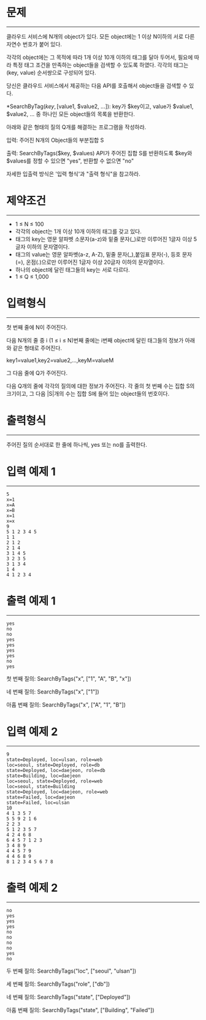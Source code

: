 # 문제
---
클라우드 서비스에 N개의 object가 있다. 모든 object에는 1 이상 N이하의 서로 다른 자연수 번호가 붙어 있다.

각각의 object에는 그 목적에 따라 1개 이상 10개 이하의 태그를 달아 두어서, 필요에 따라 특정 태그 조건을 만족하는 object들을 검색할 수 있도록 하였다. 각각의 태그는 (key, value) 순서쌍으로 구성되어 있다.

당신은 클라우드 서비스에서 제공하는 다음 API를 호출해서 object들을 검색할 수 있다.


*SearchByTag($key, [$value1, $value2, ...]): key가 $key이고, value가 $value1, $value2, ... 중 하나인 모든 object들의 목록을 반환한다.

아래와 같은 형태의 질의 Q개를 해결하는 프로그램을 작성하라.


입력: 주어진 N개의 Object들의 부분집합 S


출력: SearchByTags($key, $values) API가 주어진 집합 S를 반환하도록 $key와 $values를 정할 수 있으면 "yes", 반환할 수 없으면 "no"


자세한 입출력 방식은 '입력 형식'과 "출력 형식"을 참고하라.

# 제약조건
---
* 1 ≤ N ≤ 100
* 각각의 object는 1개 이상 10개 이하의 태그를 갖고 있다.
* 태그의 key는 영문 알파벳 소문자(a-z)와 밑줄 문자(_)로만 이루어진 1글자 이상 5글자 이하의 문자열이다.
* 태그의 value는 영문 알파벳(a-z, A-Z), 밑줄 문자(_),붙임표 문자(-), 등호 문자(=), 온점(.)으로만 이루어진 1글자 이상 20글자 이하의 문자열이다.
* 하나의 object에 달린 태그들의 key는 서로 다르다.
* 1 ≤ Q ≤ 1,000


# 입력형식
---
첫 번째 줄에 N이 주어진다.

다음 N개의 줄 중 i (1 ≤ i ≤ N)번째 줄에는 i번째 object에 달린 태그들의 정보가 아래와 같은 형태로 주어진다.


key1=value1,key2=value2,...,keyM=valueM


그 다음 줄에 Q가 주어진다.

다음 Q개의 줄에 각각의 질의에 대한 정보가 주어진다. 각 줄의 첫 번째 수는 집합 S의 크기이고, 그 다음 |S|개의 수는 집합 S에 들어 있는 object들의 번호이다.

# 출력형식
---
주어진 질의 순서대로 한 줄에 하나씩, yes 또는 no를 출력한다.
# 입력 예제 1
---
```
5
x=1
x=A
x=B
x=1
x=x
9
5 1 2 3 4 5
1 1
2 1 2
2 1 4
3 1 4 5
3 2 3 5
3 1 3 4
1 4
4 1 2 3 4
```

# 출력 예제 1
---
```
yes
no
no
yes
yes
yes
yes
no
yes
```

첫 번째 질의: SearchByTags("x", ["1", "A", "B", "x"])

네 번째 질의: SearchByTags("x", ["1"])

아홉 번째 질의: SearchByTags("x", ["A", "1", "B"])

# 입력 예제 2
---
```
9
state=Deployed, loc=ulsan, role=web
loc=seoul, state=Deployed, role=db
state=Deployed, loc=daejeon, role=db
state=Building, loc=daejeon
loc=seoul, state=Deployed, role=web
loc=seoul, state=Building
state=Deployed, loc=daejeon, role=web
state=Failed, loc=daejeon
state=Failed, loc=ulsan
10
4 1 3 5 7
5 5 9 2 1 6
2 2 3
5 1 2 3 5 7
4 2 4 6 8 
6 4 5 7 1 2 3 
3 4 8 9
4 4 5 7 9
4 4 6 8 9
8 1 2 3 4 5 6 7 8
```

# 출력 예제 2
---
```
no
yes
yes
yes
no
no
no
no
yes
no
```

두 번째 질의: SearchByTags("loc", ["seoul", "ulsan"])

세 번째 질의: SearchByTags("role", ["db"])

네 번째 질의: SearchByTags("state", ["Deployed"])

아홉 번째 질의: SearchByTags("state", ["Building", "Failed"])

